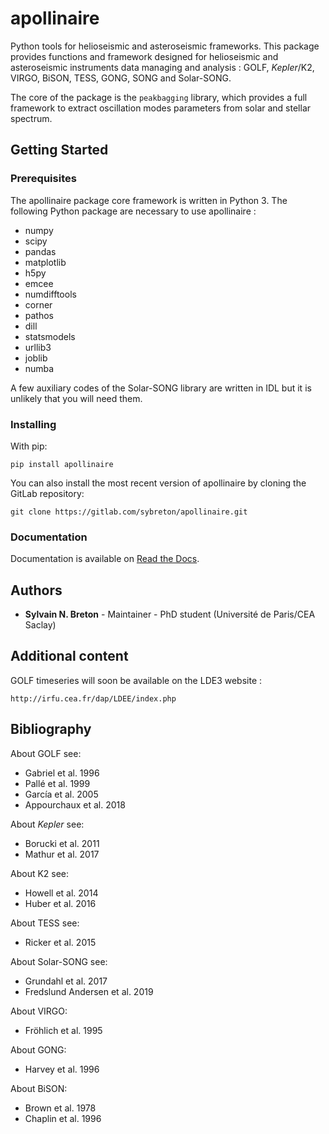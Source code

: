 # apollinaire

Python tools for helioseismic and asteroseismic frameworks.
This package provides functions and framework designed for helioseismic and asteroseismic instruments data managing
and analysis : GOLF, *Kepler*/K2, VIRGO, BiSON, TESS, GONG, SONG and Solar-SONG.  

The core of the package is the ``peakbagging`` library, which provides a full framework to extract oscillation modes parameters 
from solar and stellar spectrum. 

## Getting Started

### Prerequisites

The apollinaire package core framework is written in Python 3.
The following Python package are necessary to use apollinaire : 
- numpy
- scipy
- pandas
- matplotlib
- h5py
- emcee
- numdifftools
- corner
- pathos
- dill
- statsmodels
- urllib3
- joblib
- numba

A few auxiliary codes of the Solar-SONG library are written in IDL but it is unlikely that you will need them. 

### Installing

With pip:

`pip install apollinaire` 

You can also install the most recent version of apollinaire by cloning the GitLab repository:

`git clone https://gitlab.com/sybreton/apollinaire.git`

### Documentation

Documentation is available on [Read the Docs](https://apollinaire.readthedocs.io).

## Authors

* **Sylvain N. Breton** - Maintainer - PhD student (Université de Paris/CEA Saclay)

## Additional content 

GOLF timeseries will soon be available on the LDE3 website :

`http://irfu.cea.fr/dap/LDEE/index.php`

## Bibliography

About GOLF see:
- Gabriel et al. 1996
- Pallé et al. 1999
- García et al. 2005
- Appourchaux et al. 2018

About *Kepler* see:
- Borucki et al. 2011
- Mathur et al. 2017

About K2 see:
- Howell et al. 2014
- Huber et al. 2016

About TESS see:
- Ricker et al. 2015

About Solar-SONG see:
- Grundahl et al. 2017
- Fredslund Andersen et al. 2019

About VIRGO:
- Fröhlich et al. 1995

About GONG:
- Harvey et al. 1996 

About BiSON:
- Brown et al. 1978
- Chaplin et al. 1996
